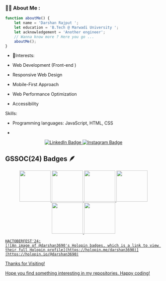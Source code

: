 ### :man_technologist: About Me : 
```javascript
function aboutMe() {
    let name = 'Darshan Rajput ';
    let education = 'B.Tech @ Marwadi University ';
    let acknowledgement = 'Another engineer';
    // Wanna know more ? Here you go ...
    aboutMe();
}

```
- 🌱Interests:

- Web Development (Front-end )
- Responsive Web Design
- Mobile-First Approach
- Web Performance Optimization
- Accessibility

  
Skills:

- Programming languages: JavaScript, HTML, CSS

- 
<div id="badges" align="center">
  <a href="https://www.linkedin.com/in/darshan-rajput-4b0b23288/">
   <img src="https://img.shields.io/badge/LinkedIn-blue?style=for-the-badge&logo=linkedin&logoColor=white" alt="LinkedIn Badge"/>
  </a>
  <a href="https://www.instagram.com/darshan._.3690/">
  <img src="https://img.shields.io/badge/Instagram-E4405F?style=for-the-badge&logo=instagram&logoColor=white" alt="Instagram Badge"/>
  </a>
</div>

## GSSOC(24) Badges 🪶
<div style='display:flex; align-items:center; gap: 10px;' align='center'><a href="https://gssoc.girlscript.tech/leaderboard">
<img src="https://raw.githubusercontent.com/GSSoC24/Postman-Challenge/main/docs/assets/Postman%20White.png" width="100px" height="100px" />
  <img src="https://raw.githubusercontent.com/GSSoC24/Postman-Challenge/main/docs/assets/1.png" width="100px" height="100px" />
  <img src="https://raw.githubusercontent.com/GSSoC24/Postman-Challenge/main/docs/assets/2.png" width="100px" height="100px" />
  <img src="https://raw.githubusercontent.com/GSSoC24/Postman-Challenge/main/docs/assets/3.png" width="100px" height="100px" />
  <img src="https://raw.githubusercontent.com/GSSoC24/Postman-Challenge/main/docs/assets/4.png" width="100px" height="100px" />
  <img src="https://raw.githubusercontent.com/GSSoC24/Postman-Challenge/main/docs/assets/5.png" width="100px" height="100px" />

</div>



    HACTOBERFEST'24:
    [![An image of @darshan3690's Holopin badges, which is a link to view their full Holopin profile](https://holopin.me/darshan3690)](https://holopin.io/@darshan3690)

   
   

Thanks for Visiting!

Hope you find something interesting in my repositories. Happy coding!



<!---
Darshan3690/Darshan3690 is a ✨ special ✨ repository because its `README.md` (this file) appears on your GitHub profile.
You can click the Preview link to take a look at your changes.
--->
